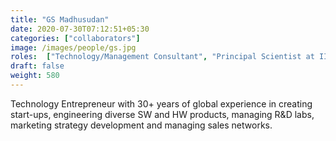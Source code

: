 ```yaml
---
title: "GS Madhusudan"
date: 2020-07-30T07:12:51+05:30
categories: ["collaborators"]
image: /images/people/gs.jpg
roles:  ["Technology/Management Consultant", "Principal Scientist at IIT Madras"]
draft: false
weight: 580
---
```



Technology Entrepreneur with 30+ years of global experience in creating start-ups, engineering diverse SW and HW products, managing R&D labs, marketing strategy development and managing sales networks.
